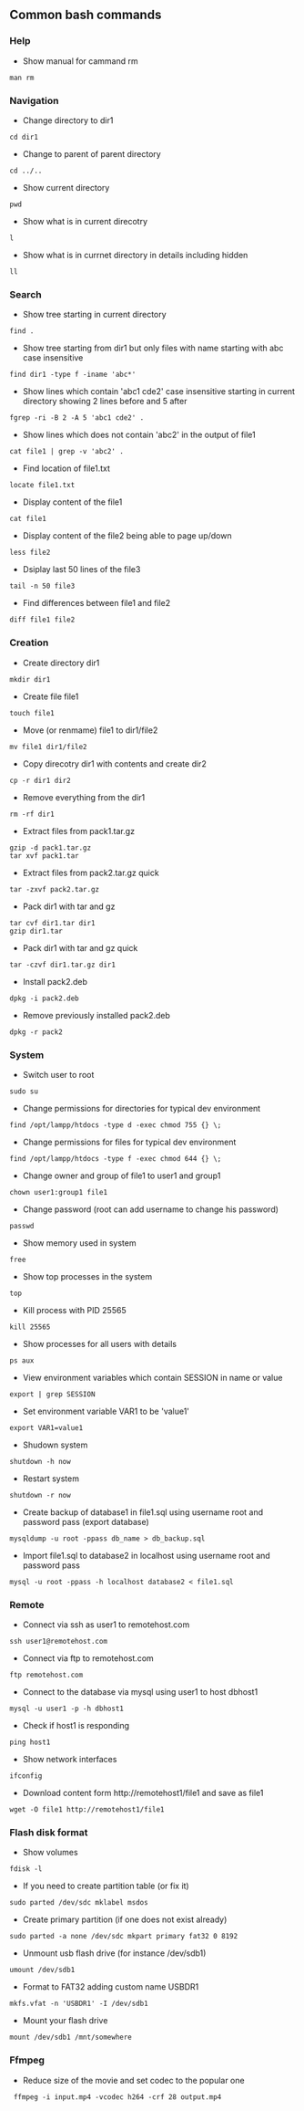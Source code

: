 ## Common bash commands
### Help
- Show manual for cammand rm
```
man rm
```

### Navigation
- Change directory to dir1
```
cd dir1
```

- Change to parent of parent directory
```
cd ../..
```

- Show current directory
```
pwd
```

- Show what is in current direcotry
```
l
```

- Show what is in currnet directory in details including hidden
```
ll
```

### Search
- Show tree starting in current directory
```
find .
```

- Show tree starting from dir1 but only files with name starting with abc case insensitive
```
find dir1 -type f -iname 'abc*'
```

- Show lines which contain 'abc1 cde2' case insensitive starting in current directory showing 2 lines before and 5 after
```
fgrep -ri -B 2 -A 5 'abc1 cde2' .
```

- Show lines which does not contain 'abc2' in the output of file1
```
cat file1 | grep -v 'abc2' .
```

- Find location of file1.txt
```
locate file1.txt
```

- Display content of the file1
```
cat file1
```

- Display content of the file2 being able to page up/down
```
less file2
```

- Dsiplay last 50 lines of the file3
```
tail -n 50 file3
```

- Find differences between file1 and file2
```
diff file1 file2
```

### Creation
- Create directory dir1
```
mkdir dir1
```

- Create file file1
```
touch file1
```

- Move (or renmame) file1 to dir1/file2
```
mv file1 dir1/file2
```

- Copy direcotry dir1 with contents and create dir2
```
cp -r dir1 dir2
```

- Remove everything from the dir1
```
rm -rf dir1
```

- Extract files from pack1.tar.gz
```
gzip -d pack1.tar.gz
tar xvf pack1.tar
```

- Extract files from pack2.tar.gz quick
```
tar -zxvf pack2.tar.gz
```

- Pack dir1 with tar and gz
```
tar cvf dir1.tar dir1
gzip dir1.tar
```

- Pack dir1 with tar and gz quick
```
tar -czvf dir1.tar.gz dir1
```

- Install pack2.deb
```
dpkg -i pack2.deb
```

- Remove previously installed pack2.deb
```
dpkg -r pack2
```

### System
- Switch user to root
```
sudo su
```

- Change permissions for directories for typical dev environment
```
find /opt/lampp/htdocs -type d -exec chmod 755 {} \;
```

- Change permissions for files for typical dev environment
```
find /opt/lampp/htdocs -type f -exec chmod 644 {} \;
```

- Change owner and group of file1 to user1 and group1
```
chown user1:group1 file1
```

- Change password (root can add username to change his password)
```
passwd
```

- Show memory used in system
```
free
```

- Show top processes in the system
```
top
```

- Kill process with PID 25565
```
kill 25565
```

- Show processes for all users with details
```
ps aux
```

- View environment variables which contain SESSION in name or value
```
export | grep SESSION
```

- Set environment variable VAR1 to be 'value1'
```
export VAR1=value1
```

- Shudown system
```
shutdown -h now
```

- Restart system
```
shutdown -r now
```

- Create backup of database1 in file1.sql using username root and password pass (export database)
```
mysqldump -u root -ppass db_name > db_backup.sql
```

- Import file1.sql to database2 in localhost using username root and password pass
```
mysql -u root -ppass -h localhost database2 < file1.sql
```

### Remote
- Connect via ssh as user1 to remotehost.com
```
ssh user1@remotehost.com
```

- Connect via ftp to remotehost.com
```
ftp remotehost.com
```

- Connect to the database via mysql using user1 to host dbhost1
```
mysql -u user1 -p -h dbhost1
```

- Check if host1 is responding
```
ping host1
````

- Show network interfaces
```
ifconfig
```

- Download content form http://remotehost1/file1 and save as file1
```
wget -O file1 http://remotehost1/file1
```

### Flash disk format
- Show volumes
```
fdisk -l
```

- If you need to create partition table (or fix it)
```
sudo parted /dev/sdc mklabel msdos
```

- Create primary partition (if one does not exist already)
```
sudo parted -a none /dev/sdc mkpart primary fat32 0 8192
```

- Unmount usb  flash drive (for instance /dev/sdb1)
```
umount /dev/sdb1
```

- Format to FAT32 adding custom name USBDR1
```
mkfs.vfat -n 'USBDR1' -I /dev/sdb1
```

- Mount your flash drive
```
mount /dev/sdb1 /mnt/somewhere
```
### Ffmpeg
- Reduce size of the movie and set codec to the popular one
```
 ffmpeg -i input.mp4 -vcodec h264 -crf 28 output.mp4
```
